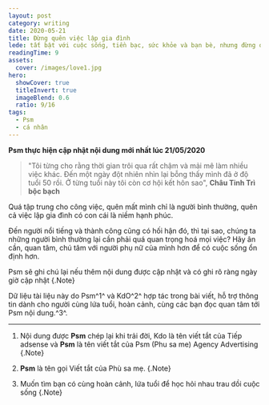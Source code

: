 ```yaml
---
layout: post
category: writing
date: 2020-05-21
title: Đừng quên việc lập gia đình
lede: tất bật với cuộc sống, tiền bạc, sức khỏe và bạn bè, nhưng đừng quên người phụ nữ, đừng phụ bạc và hãy yêu thương nhau
readingTime: 9
assets:
  cover: /images/love1.jpg
hero:
  showCover: true
  titleInvert: true
  imageBlend: 0.6
  ratio: 9/16
tags:
  - Psm
  - cá nhân
---
```

**Psm thực hiện cập nhật nội dung mới nhất lúc 21/05/2020**

> "Tôi từng cho rằng thời gian trôi qua rất chậm và mải mê làm nhiều việc khác. Đến một ngày đột nhiên nhìn lại bỗng thấy mình đã ở độ tuổi 50 rồi. Ở từng tuổi này tôi còn cơ hội kết hôn sao", **Châu Tinh Trì bộc bạch**

<Media ratio="844/1500" image="/images/love1.jpg"/>

Quá tập trung cho công việc, quên mất mình chỉ là người bình thường, quên cả việc lập gia đình có con cái là niềm hạnh phúc.

Đến người nổi tiếng và thành công  cũng có hối hận đó, thì tại sao, chúng ta những người bình thường lại cần phải quá quan trọng hoá mọi việc? Hãy ân cần, quan tâm, chú tâm với người phụ nữ của mình hơn để có cuộc sống ổn định hơn.

Psm sẽ ghi chú lại nếu thêm nội dung được cập nhật và có ghi rõ ràng ngày giờ cập nhật {.Note}

Dữ liệu tài liệu này do Psm^1^ và KdO^2^ hợp tác trong bài viết, hỗ trợ thông tin dành cho người cùng lứa tuổi, hoàn cảnh, cùng các bạn đọc quan tâm tới Psm nội dung.^3^.

---

1. Nội dung được **Psm** chép lại khi trải đời, Kdo là tên viết tắt của Tiếp adsense và **Psm** là tên viết tắt của Psm (Phu sa me) Agency Advertising {.Note}

2. **Psm** là tên gọi Viết tắt của Phù sa mẹ. {.Note}

3. Muốn tìm bạn có cùng hoàn cảnh, lứa tuổi để học hỏi nhau trau dồi cuộc sống {.Note}

<script>
import Media from "../../src/components/Media";

export default {
  components: { Media }
}
</script>
